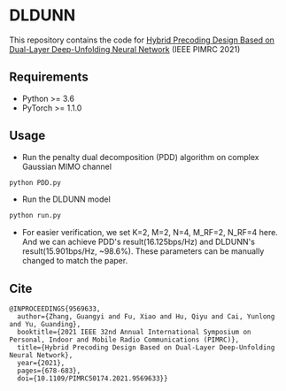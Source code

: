 # DLDUNN
This repository contains the code for [Hybrid Precoding Design Based on Dual-Layer Deep-Unfolding Neural Network](https://ieeexplore.ieee.org/document/9569633) (IEEE PIMRC 2021)

## Requirements
* Python >= 3.6
* PyTorch >= 1.1.0

## Usage
* Run the  penalty dual decomposition (PDD) algorithm on complex Gaussian MIMO channel
```bash
python PDD.py
```
* Run the DLDUNN model
```bash
python run.py
```
* For easier verification, we set K=2, M=2, N=4, M_RF=2, N_RF=4 here. And we can achieve PDD's result(16.125bps/Hz) and DLDUNN's result(15.901bps/Hz, ~98.6\%). These parameters can be manually changed to match the paper.

## Cite
```
@INPROCEEDINGS{9569633,
  author={Zhang, Guangyi and Fu, Xiao and Hu, Qiyu and Cai, Yunlong and Yu, Guanding},
  booktitle={2021 IEEE 32nd Annual International Symposium on Personal, Indoor and Mobile Radio Communications (PIMRC)}, 
  title={Hybrid Precoding Design Based on Dual-Layer Deep-Unfolding Neural Network}, 
  year={2021},
  pages={678-683},
  doi={10.1109/PIMRC50174.2021.9569633}}
```